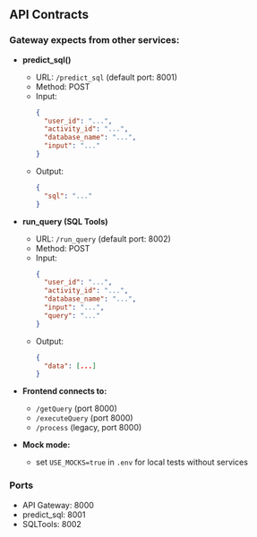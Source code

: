 ## API Contracts

### Gateway expects from other services:

- **predict_sql()**
  - URL: `/predict_sql` (default port: 8001)
  - Method: POST
  - Input:
    ```json
    {
      "user_id": "...",
      "activity_id": "...",
      "database_name": "...",
      "input": "..."
    }
    ```
  - Output:
    ```json
    {
      "sql": "..."
    }
    ```

- **run_query (SQL Tools)**
  - URL: `/run_query` (default port: 8002)
  - Method: POST
  - Input:
    ```json
    {
      "user_id": "...",
      "activity_id": "...",
      "database_name": "...",
      "input": "...",
      "query": "..."
    }
    ```
  - Output:
    ```json
    {
      "data": [...]
    }
    ```

- **Frontend connects to:**  
  - `/getQuery` (port 8000)
  - `/executeQuery` (port 8000)
  - `/process` (legacy, port 8000)

- **Mock mode:**  
  - set `USE_MOCKS=true` in `.env` for local tests without services

### Ports
- API Gateway: 8000
- predict_sql: 8001
- SQLTools: 8002
